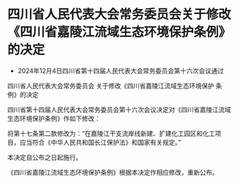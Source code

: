 # 四川省人民代表大会常务委员会关于修改《四川省嘉陵江流域生态环境保护条例》的决定

- 2024年12月4日四川省第十四届人民代表大会常务委员会第十六次会议通过

<!-- INFO END -->

四川省人民代表大会常务委员会 关于修改《四川省嘉陵江流域生态环境保护 条例》的决定

四川省第十四届人民代表大会常务委员会第十六次会议决定对《四川省嘉陵江流域生态环境保护条例》作如下修改：

将第十七条第二款修改为：“在嘉陵江干支流岸线新建、扩建化工园区和化工项目，应当符合《中华人民共和国长江保护法》和国家有关规定。”

本决定自公布之日起施行。

《四川省嘉陵江流域生态环境保护条例》根据本决定作相应修改，重新公布。
